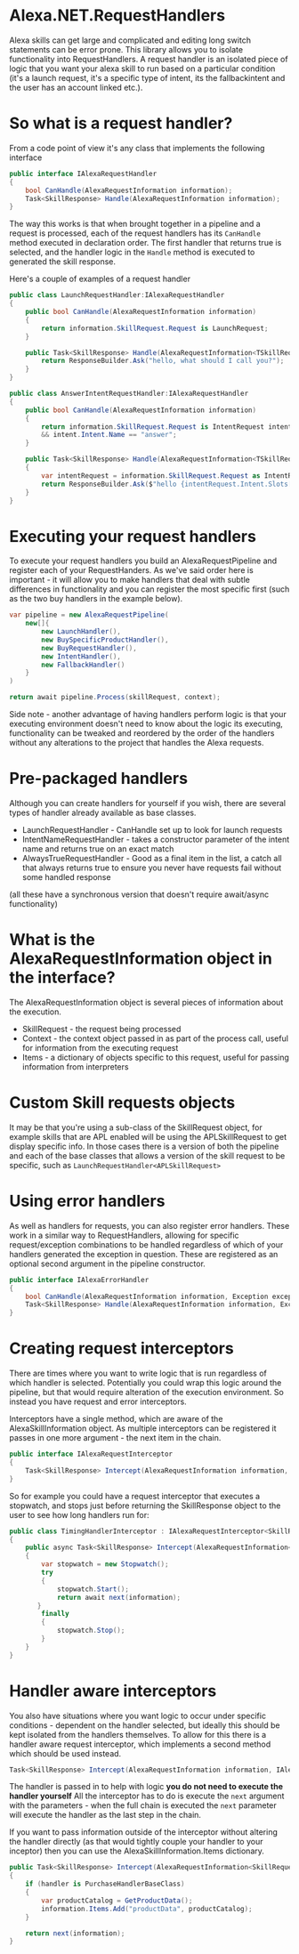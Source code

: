 # Alexa.NET.RequestHandlers

Alexa skills can get large and complicated and editing long switch statements can be error prone. This library allows you to isolate functionality into RequestHandlers. A request handler is an isolated piece of logic that you want your alexa skill to run based on a particular condition (it's a launch request, it's a specific type of intent, its the fallbackintent and the user has an account linked etc.).

# So what is a request handler?

From a code point of view it's any class that implements the following interface

```csharp
public interface IAlexaRequestHandler
{
	bool CanHandle(AlexaRequestInformation information);
	Task<SkillResponse> Handle(AlexaRequestInformation information);
}
```

The way this works is that when brought together in a pipeline and a request is processed, each of the request handlers has its `CanHandle` method executed in declaration order. The first handler that returns true is selected, and the handler logic in the `Handle` method is executed to generated the skill response.

Here's a couple of examples of a request handler

```csharp
public class LaunchRequestHandler:IAlexaRequestHandler
{
    public bool CanHandle(AlexaRequestInformation information)
    {
        return information.SkillRequest.Request is LaunchRequest;
    }

    public Task<SkillResponse> Handle(AlexaRequestInformation<TSkillRequest> information){
        return ResponseBuilder.Ask("hello, what should I call you?");
    }
}
```

```csharp
public class AnswerIntentRequestHandler:IAlexaRequestHandler
{
    public bool CanHandle(AlexaRequestInformation information)
    {
        return information.SkillRequest.Request is IntentRequest intent
        && intent.Intent.Name == "answer";
    }

    public Task<SkillResponse> Handle(AlexaRequestInformation<TSkillRequest> information)
    {
        var intentRequest = information.SkillRequest.Request as IntentRequest;
        return ResponseBuilder.Ask($"hello {intentRequest.Intent.Slots["answer"].Value}");
    }
}
```

# Executing your request handlers

To execute your request handlers you build an AlexaRequestPipeline and register each of your RequestHanders. As we've said order here is important - it will allow you to make handlers that deal with subtle differences in functionality and you can register the most specific first (such as the two buy handlers in the example below).

```csharp
var pipeline = new AlexaRequestPipeline(
    new[]{
        new LaunchHandler(),
        new BuySpecificProductHandler(),
        new BuyRequestHandler(),
        new IntentHandler(),
        new FallbackHandler()
    }
)

return await pipeline.Process(skillRequest, context);
```

Side note - another advantage of having handlers perform logic is that your executing environment doesn't need to know about the logic its executing, functionality can be tweaked and reordered by the order of the handlers without any alterations to the project that handles the Alexa requests.

# Pre-packaged handlers
Although you can create handlers for yourself if you wish, there are several types of handler already available as base classes.

*    LaunchRequestHandler - CanHandle set up to look for launch requests
*    IntentNameRequestHandler - takes a constructor parameter of the intent name and returns true on an exact match
*    AlwaysTrueRequestHandler - Good as a final item in the list, a catch all that always returns true to ensure you never have requests fail without some handled response

(all these have a synchronous version that doesn't require await/async functionality)

# What is the AlexaRequestInformation object in the interface?

The AlexaRequestInformation object is several pieces of information about the execution.

*    SkillRequest - the request being processed
*    Context - the context object passed in as part of the process call, useful for information from the executing request
*    Items - a dictionary of objects specific to this request, useful for passing information from interpreters

# Custom Skill requests objects

It may be that you're using a sub-class of the SkillRequest object, for example skills that are APL enabled will be using the APLSkillRequest to get display specific info. In those cases there is a version of both the pipeline and each of the base classes that allows a version of the skill request to be specific, such as `LaunchRequestHandler<APLSkillRequest>`

# Using error handlers

As well as handlers for requests, you can also register error handlers. These work in a similar way to RequestHandlers, allowing for specific request/exception combinations to be handled regardless of which of your handlers generated the exception in question. These are registered as an optional second argument in the pipeline constructor.

```csharp
public interface IAlexaErrorHandler
{
    bool CanHandle(AlexaRequestInformation information, Exception exception);
    Task<SkillResponse> Handle(AlexaRequestInformation information, Exception exception);      
}
```

# Creating request interceptors

There are times where you want to write logic that is run regardless of which handler is selected. Potentially you could wrap this logic around the pipeline, but that would require alteration of the execution environment. So instead you have request and error interceptors.

Interceptors have a single method, which are aware of the AlexaSkillInformation object. As multiple interceptors can be registered it passes in one more argument - the next item in the chain.

```csharp
public interface IAlexaRequestInterceptor
{
    Task<SkillResponse> Intercept(AlexaRequestInformation information, RequestInterceptorCall next);
}
```

So for example you could have a request interceptor that executes a stopwatch, and stops just before returning the SkillResponse object to the user to see how long handlers run for:

```csharp
public class TimingHandlerInterceptor : IAlexaRequestInterceptor<SkillRequest>
{
    public async Task<SkillResponse> Intercept(AlexaRequestInformation<SkillRequest> information, RequestInterceptorCall<SkillRequest> next)
    {
        var stopwatch = new Stopwatch();
        try
        {
            stopwatch.Start();
            return await next(information);
       }
        finally
        {
            stopwatch.Stop();
        }
    }
}
```

# Handler aware interceptors

You also have situations where you want logic to occur under specific conditions - dependent on the handler selected, but ideally this should be kept isolated from the handlers themselves. To allow for this there is a handler aware request interceptor, which implements a second method which should be used instead.

```csharp
Task<SkillResponse> Intercept(AlexaRequestInformation information, IAlexaRequestHandler handler, RequestInterceptorCall next);
```

The handler is passed in to help with logic **you do not need to execute the handler yourself** All the interceptor has to do is execute the `next` argument with the parameters - when the full chain is executed the `next` parameter will execute the handler as the last step in the chain.

If you want to pass information outside of the interceptor without altering the handler directly (as that would tightly couple your handler to your inceptor) then you can use the AlexaSkillInformation.Items dictionary.

```csharp
public Task<SkillResponse> Intercept(AlexaRequestInformation<SkillRequest> information, IAlexaRequestHandler<SkillRequest> handler, RequestInterceptorCall<SkillRequest> next)
{
    if (handler is PurchaseHandlerBaseClass)
    {
        var productCatalog = GetProductData();
        information.Items.Add("productData", productCatalog);
    }

    return next(information);
}
```
